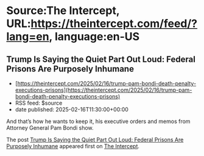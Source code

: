 # Source:The Intercept, URL:https://theintercept.com/feed/?lang=en, language:en-US

## Trump Is Saying the Quiet Part Out Loud: Federal Prisons Are Purposely Inhumane
 - [https://theintercept.com/2025/02/16/trump-pam-bondi-death-penalty-executions-prisons](https://theintercept.com/2025/02/16/trump-pam-bondi-death-penalty-executions-prisons)
 - RSS feed: $source
 - date published: 2025-02-16T11:30:00+00:00

<p>And that’s how he wants to keep it, his executive orders and memos from Attorney General Pam Bondi show.</p>
<p>The post <a href="https://theintercept.com/2025/02/16/trump-pam-bondi-death-penalty-executions-prisons/">Trump Is Saying the Quiet Part Out Loud: Federal Prisons Are Purposely Inhumane</a> appeared first on <a href="https://theintercept.com">The Intercept</a>.</p>

